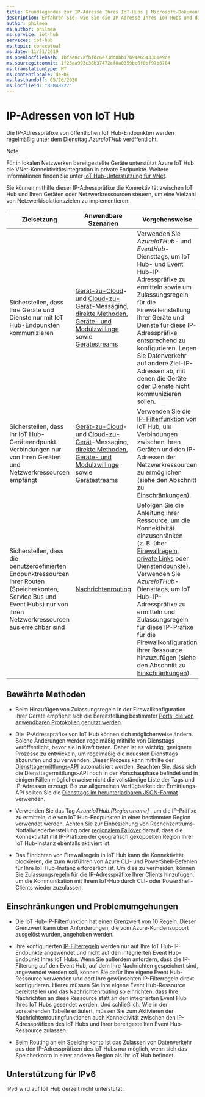```yaml
---
title: Grundlegendes zur IP-Adresse Ihres IoT-Hubs | Microsoft-Dokumentation
description: Erfahren Sie, wie Sie die IP-Adresse Ihres IoT-Hubs und die zugehörigen Eigenschaften abfragen. Die IP-Adresse Ihres IoT-Hubs kann sich bei verschiedenen Szenarien wie z.B. einer Notfallwiederherstellung oder einem regionalen Failover ändern.
author: philmea
ms.author: philmea
ms.service: iot-hub
services: iot-hub
ms.topic: conceptual
ms.date: 11/21/2019
ms.openlocfilehash: 1bfae8c7afbfdc6e73dd8bb17b94e6543361e9ce
ms.sourcegitcommit: 1f25aa993c38b37472cf8a0359bc6f0bf97b6784
ms.translationtype: HT
ms.contentlocale: de-DE
ms.lasthandoff: 05/26/2020
ms.locfileid: "83848227"
---
```

# <a name="iot-hub-ip-addresses"></a>IP-Adressen von IoT Hub

Die IP-Adresspräfixe von öffentlichen IoT Hub-Endpunkten werden regelmäßig unter dem [Diensttag](../virtual-network/service-tags-overview.md) _AzureIoTHub_ veröffentlicht.

> [!NOTE]
> Für in lokalen Netzwerken bereitgestellte Geräte unterstützt Azure IoT Hub die VNet-Konnektivitätsintegration in private Endpunkte. Weitere Informationen finden Sie unter [IoT Hub-Unterstützung für VNet](./virtual-network-support.md).


Sie können mithilfe dieser IP-Adresspräfixe die Konnektivität zwischen IoT Hub und Ihren Geräten oder Netzwerkressourcen steuern, um eine Vielzahl von Netzwerkisolationszielen zu implementieren:

| Zielsetzung | Anwendbare Szenarien | Vorgehensweise |
|------|-----------|----------|
| Sicherstellen, dass Ihre Geräte und Dienste nur mit IoT Hub-Endpunkten kommunizieren | [Gerät-zu-Cloud](./iot-hub-devguide-messaging.md)- und [Cloud-zu-Gerät](./iot-hub-devguide-messages-c2d.md)-Messaging, [direkte Methoden](./iot-hub-devguide-direct-methods.md), [Geräte- und Modulzwillinge](./iot-hub-devguide-device-twins.md) sowie [Gerätestreams](./iot-hub-device-streams-overview.md) | Verwenden Sie _AzureIoTHub_- und _EventHub_-Diensttags, um IoT Hub- und Event Hub-IP-Adresspräfixe zu ermitteln sowie um Zulassungsregeln für die Firewalleinstellung Ihrer Geräte und Dienste für diese IP-Adresspräfixe entsprechend zu konfigurieren. Legen Sie Datenverkehr auf andere Ziel-IP-Adressen ab, mit denen die Geräte oder Dienste nicht kommunizieren sollen. |
| Sicherstellen, dass Ihr IoT Hub-Geräteendpunkt Verbindungen nur von Ihren Geräten und Netzwerkressourcen empfängt | [Gerät-zu-Cloud](./iot-hub-devguide-messaging.md)- und [Cloud-zu-Gerät](./iot-hub-devguide-messages-c2d.md)-Messaging, [direkte Methoden](./iot-hub-devguide-direct-methods.md), [Geräte- und Modulzwillinge](./iot-hub-devguide-device-twins.md) sowie [Gerätestreams](./iot-hub-device-streams-overview.md) | Verwenden Sie die [IP-Filterfunktion](iot-hub-ip-filtering.md) von IoT Hub, um Verbindungen zwischen Ihren Geräten und den IP-Adressen der Netzwerkressourcen zu ermöglichen (siehe den Abschnitt zu [Einschränkungen](#limitations-and-workarounds)). | 
| Sicherstellen, dass die benutzerdefinierten Endpunktressourcen Ihrer Routen (Speicherkonten, Service Bus und Event Hubs) nur von ihren Netzwerkressourcen aus erreichbar sind | [Nachrichtenrouting](./iot-hub-devguide-messages-d2c.md) | Befolgen Sie die Anleitung Ihrer Ressource, um die Konnektivität einzuschränken (z. B. über [Firewallregeln](../storage/common/storage-network-security.md), [private Links](../private-link/private-endpoint-overview.md) oder [Dienstendpunkte](../virtual-network/virtual-network-service-endpoints-overview.md)). Verwenden Sie _AzureIoTHub_-Diensttags, um IoT Hub-IP-Adresspräfixe zu ermitteln und Zulassungsregeln für diese IP-Präfixe für die Firewallkonfiguration ihrer Ressource hinzuzufügen (siehe den Abschnitt zu [Einschränkungen](#limitations-and-workarounds)). |



## <a name="best-practices"></a>Bewährte Methoden

* Beim Hinzufügen von Zulassungsregeln in der Firewallkonfiguration Ihrer Geräte empfiehlt sich die Bereitstellung bestimmter [Ports, die von anwendbaren Protokollen genutzt werden](./iot-hub-devguide-protocols.md#port-numbers).

* Die IP-Adresspräfixe von IoT Hub können sich möglicherweise ändern. Solche Änderungen werden regelmäßig mithilfe von Diensttags veröffentlicht, bevor sie in Kraft treten. Daher ist es wichtig, geeignete Prozesse zu entwickeln, um regelmäßig die neuesten Diensttags abzurufen und zu verwenden. Dieser Prozess kann mithilfe der [Diensttagermittlungs-API](../virtual-network/service-tags-overview.md#service-tags-on-premises) automatisiert werden. Beachten Sie, dass sich die Diensttagermittlungs-API noch in der Vorschauphase befindet und in einigen Fällen möglicherweise nicht die vollständige Liste der Tags und IP-Adressen erzeugt. Bis zur allgemeinen Verfügbarkeit der Ermittlungs-API sollten Sie die [Diensttags im herunterladbaren JSON-Format](../virtual-network/service-tags-overview.md#discover-service-tags-by-using-downloadable-json-files) verwenden. 

* Verwenden Sie das Tag *AzureIoTHub.[Regionsname]* , um die IP-Präfixe zu ermitteln, die von IoT Hub-Endpunkten in einer bestimmten Region verwendet werden. Achten Sie zur Einbeziehung von Rechenzentrums-Notfallwiederherstellung oder [regionalem Failover](iot-hub-ha-dr.md) darauf, dass die Konnektivität mit IP-Präfixen der geografisch gekoppelten Region Ihrer IoT Hub-Instanz ebenfalls aktiviert ist.

* Das Einrichten von Firewallregeln in IoT Hub kann die Konnektivität blockieren, die zum Ausführen von Azure CLI- und PowerShell-Befehlen für Ihre IoT Hub-Instanz erforderlich ist. Um dies zu vermeiden, können Sie Zulassungsregeln für die IP-Adresspräfixe Ihrer Clients hinzufügen, um die Kommunikation mit Ihrem IoT-Hub durch CLI- oder PowerShell-Clients wieder zuzulassen.  


## <a name="limitations-and-workarounds"></a>Einschränkungen und Problemumgehungen

* Die IoT Hub-IP-Filterfunktion hat einen Grenzwert von 10 Regeln. Dieser Grenzwert kann über Anforderungen, die vom Azure-Kundensupport ausgelöst wurden, angehoben werden. 

* Ihre konfigurierten [IP-Filterregeln](iot-hub-ip-filtering.md) werden nur auf Ihre IoT Hub-IP-Endpunkte angewendet und nicht auf den integrierten Event Hub-Endpunkt Ihres IoT Hubs. Wenn Sie außerdem anfordern, dass die IP-Filterung auf den Event Hub, auf dem Ihre Nachrichten gespeichert sind, angewendet werden soll, können Sie dafür Ihre eigene Event Hub-Ressource verwenden und dort Ihre gewünschten IP-Filterregeln direkt konfigurieren. Hierzu müssen Sie Ihre eigene Event Hub-Ressource bereitstellen und das [Nachrichtenrouting](./iot-hub-devguide-messages-d2c.md) so einrichten, dass Ihre Nachrichten an diese Ressource statt an den integrierten Event Hub Ihres IoT Hubs gesendet werden. Und schließlich: Wie in der vorstehenden Tabelle erläutert, müssen Sie zum Aktivieren der Nachrichtenroutingfunktionen auch Konnektivität zwischen den IP-Adresspräfixen des IoT Hubs und Ihrer bereitgestellten Event Hub-Ressource zulassen.

* Beim Routing an ein Speicherkonto ist das Zulassen von Datenverkehr aus den IP-Adresspräfixen des IoT Hubs nur möglich, wenn sich das Speicherkonto in einer anderen Region als Ihr IoT Hub befindet.

## <a name="support-for-ipv6"></a>Unterstützung für IPv6 

IPv6 wird auf IoT Hub derzeit nicht unterstützt.
